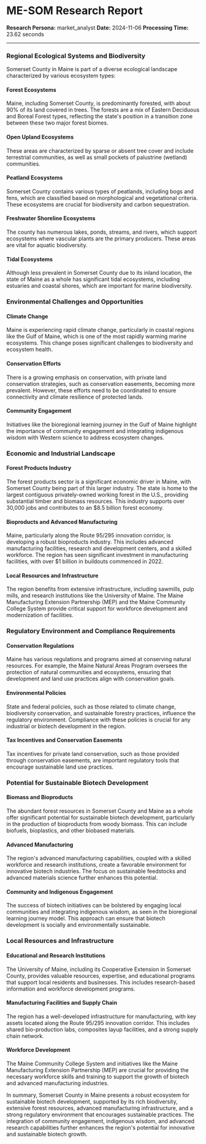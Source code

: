 # ME-SOM Research Report

**Research Persona:** market_analyst
**Date:** 2024-11-06
**Processing Time:** 23.62 seconds

---

### Regional Ecological Systems and Biodiversity

Somerset County in Maine is part of a diverse ecological landscape characterized by various ecosystem types:

#### Forest Ecosystems
Maine, including Somerset County, is predominantly forested, with about 90% of its land covered in trees. The forests are a mix of Eastern Deciduous and Boreal Forest types, reflecting the state's position in a transition zone between these two major forest biomes.

#### Open Upland Ecosystems
These areas are characterized by sparse or absent tree cover and include terrestrial communities, as well as small pockets of palustrine (wetland) communities.

#### Peatland Ecosystems
Somerset County contains various types of peatlands, including bogs and fens, which are classified based on morphological and vegetational criteria. These ecosystems are crucial for biodiversity and carbon sequestration.

#### Freshwater Shoreline Ecosystems
The county has numerous lakes, ponds, streams, and rivers, which support ecosystems where vascular plants are the primary producers. These areas are vital for aquatic biodiversity.

#### Tidal Ecosystems
Although less prevalent in Somerset County due to its inland location, the state of Maine as a whole has significant tidal ecosystems, including estuaries and coastal shores, which are important for marine biodiversity.

### Environmental Challenges and Opportunities

#### Climate Change
Maine is experiencing rapid climate change, particularly in coastal regions like the Gulf of Maine, which is one of the most rapidly warming marine ecosystems. This change poses significant challenges to biodiversity and ecosystem health.

#### Conservation Efforts
There is a growing emphasis on conservation, with private land conservation strategies, such as conservation easements, becoming more prevalent. However, these efforts need to be coordinated to ensure connectivity and climate resilience of protected lands.

#### Community Engagement
Initiatives like the bioregional learning journey in the Gulf of Maine highlight the importance of community engagement and integrating indigenous wisdom with Western science to address ecosystem changes.

### Economic and Industrial Landscape

#### Forest Products Industry
The forest products sector is a significant economic driver in Maine, with Somerset County being part of this larger industry. The state is home to the largest contiguous privately-owned working forest in the U.S., providing substantial timber and biomass resources. This industry supports over 30,000 jobs and contributes to an $8.5 billion forest economy.

#### Bioproducts and Advanced Manufacturing
Maine, particularly along the Route 95/295 innovation corridor, is developing a robust bioproducts industry. This includes advanced manufacturing facilities, research and development centers, and a skilled workforce. The region has seen significant investment in manufacturing facilities, with over $1 billion in buildouts commenced in 2022.

#### Local Resources and Infrastructure
The region benefits from extensive infrastructure, including sawmills, pulp mills, and research institutions like the University of Maine. The Maine Manufacturing Extension Partnership (MEP) and the Maine Community College System provide critical support for workforce development and modernization of facilities.

### Regulatory Environment and Compliance Requirements

#### Conservation Regulations
Maine has various regulations and programs aimed at conserving natural resources. For example, the Maine Natural Areas Program oversees the protection of natural communities and ecosystems, ensuring that development and land use practices align with conservation goals.

#### Environmental Policies
State and federal policies, such as those related to climate change, biodiversity conservation, and sustainable forestry practices, influence the regulatory environment. Compliance with these policies is crucial for any industrial or biotech development in the region.

#### Tax Incentives and Conservation Easements
Tax incentives for private land conservation, such as those provided through conservation easements, are important regulatory tools that encourage sustainable land use practices.

### Potential for Sustainable Biotech Development

#### Biomass and Bioproducts
The abundant forest resources in Somerset County and Maine as a whole offer significant potential for sustainable biotech development, particularly in the production of bioproducts from woody biomass. This can include biofuels, bioplastics, and other biobased materials.

#### Advanced Manufacturing
The region's advanced manufacturing capabilities, coupled with a skilled workforce and research institutions, create a favorable environment for innovative biotech industries. The focus on sustainable feedstocks and advanced materials science further enhances this potential.

#### Community and Indigenous Engagement
The success of biotech initiatives can be bolstered by engaging local communities and integrating indigenous wisdom, as seen in the bioregional learning journey model. This approach can ensure that biotech development is socially and environmentally sustainable.

### Local Resources and Infrastructure

#### Educational and Research Institutions
The University of Maine, including its Cooperative Extension in Somerset County, provides valuable resources, expertise, and educational programs that support local residents and businesses. This includes research-based information and workforce development programs.

#### Manufacturing Facilities and Supply Chain
The region has a well-developed infrastructure for manufacturing, with key assets located along the Route 95/295 innovation corridor. This includes shared bio-production labs, composites layup facilities, and a strong supply chain network.

#### Workforce Development
The Maine Community College System and initiatives like the Maine Manufacturing Extension Partnership (MEP) are crucial for providing the necessary workforce skills and training to support the growth of biotech and advanced manufacturing industries.

In summary, Somerset County in Maine presents a robust ecosystem for sustainable biotech development, supported by its rich biodiversity, extensive forest resources, advanced manufacturing infrastructure, and a strong regulatory environment that encourages sustainable practices. The integration of community engagement, indigenous wisdom, and advanced research capabilities further enhances the region's potential for innovative and sustainable biotech growth.